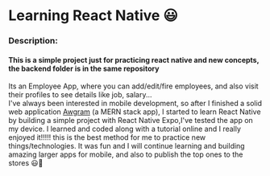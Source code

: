 <h1><b>Learning React Native 😃</b></h1>



<h3 id="description"><b>Description:</b></h3>

<h4> This is a simple project just for practicing react native and new concepts, the backend folder is in the same repository</h4>

<p>
   Its an Employee App, where you can add/edit/fire employees, and also visit their profiles to see details like job, salary...<br/>
   I've always been interested in mobile development, so after I finished a solid web application <a href="https://awgram.netlify.app">Awgram</a> (a MERN stack app),
   I started to learn React Native by building a simple project with React Native Expo,I've tested the app on my device. 
   I learned and coded along with a tutorial online and I really enjoyed it!!!!! this is the best method for me to practice new things/technologies.
   It was fun and I will continue learning and building amazing larger apps for mobile, and also to publish the top ones to the stores 😃🙏
  </p>
  
  
  







